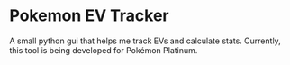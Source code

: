 # Pokemon EV Tracker
A small python gui that helps me track EVs and calculate stats. Currently, this tool is being developed for Pokémon Platinum.
